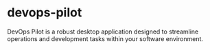 # devops-pilot
DevOps Pilot is a robust desktop application designed to streamline operations and development tasks within your software environment.
